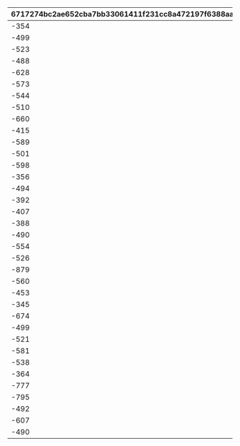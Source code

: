 |6717274bc2ae652cba7bb33061411f231cc8a472197f6388aa01c843dbcf86b6|27605b2076a11c56bf426bd13f5556d92d138c90e69c74560db617aabdaa4ae6|899248cd8b53c6718bf678fa0359a3bd0a1336a09ab84ee12de1ee2c3bb69390|460392c9ded3a8b1d32b95c249583f9742ed6228f42cb6ae36d5acd386fc7cf9|
| --- | --- | --- | --- |
|-354|100101|938|1.6|
|-499|100201|952|1.6|
|-523|100301|1014|1.6|
|-488|100401|894|1.6|
|-628|100601|980|1.6|
|-573|100701|983|1.6|
|-544|100801|1019|1.6|
|-510|100901|985|1.6|
|-660|101001|1115|1.6|
|-415|101101|1128|1.6|
|-589|101201|1042|1.6|
|-501|101601|1050|1.6|
|-598|101701|1038|1.6|
|-356|101801|985|1.6|
|-494|102001|1114|1.6|
|-392|102101|1003|1.6|
|-407|102201|1057|1.6|
|-388|102501|997|1.6|
|-490|102701|1090|1.6|
|-554|102801|987|1.6|
|-526|102901|976|1.6|
|-879|103001|994|1.6|
|-560|103101|1056|1.6|
|-453|103301|1018|1.6|
|-345|103401|1017|1.6|
|-674|103801|961|1.6|
|-499|104001|1095|1.6|
|-521|104201|955|1.6|
|-581|104301|1079|1.6|
|-538|104501|980|1.6|
|-364|104601|954|1.6|
|-777|104801|1107|1.6|
|-795|104901|973|1.6|
|-492|105001|1122|1.6|
|-607|105201|1035|1.6|
|-490|105301|885|1.6|